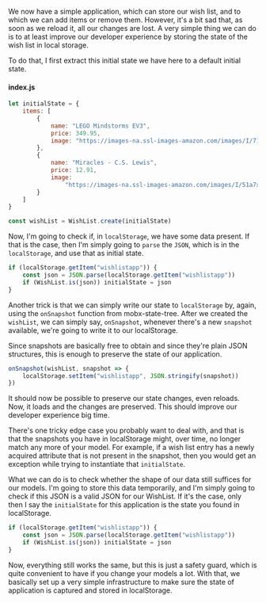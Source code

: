 We now have a simple application, which can store our wish list, and to which we can add items or remove them. However, it's a bit sad that, as soon as we reload it, all our changes are lost. A very simple thing we can do is to at least improve our developer experience by storing the state of the wish list in local storage.

To do that, I first extract this initial state we have here to a default initial state. 

#### index.js

```javascript
let initialState = {
    items: [
        {
            name: "LEGO Mindstorms EV3",
            price: 349.95,
            image: "https://images-na.ssl-images-amazon.com/images/I/71CpQw%2BufNL._SL1000_.jpg"
        },
        {
            name: "Miracles - C.S. Lewis",
            price: 12.91,
            image:
                "https://images-na.ssl-images-amazon.com/images/I/51a7xaMpneL._SX329_BO1,204,203,200_.jpg"
        }
    ]
}

const wishList = WishList.create(initialState)
```

Now, I'm going to check if, in `localStorage`, we have some data present. If that is the case, then I'm simply going to `parse` the `JSON`, which is in the `localStorage`, and use that as initial state.

```javascript
if (localStorage.getItem("wishlistapp")) {
    const json = JSON.parse(localStorage.getItem("wishlistapp"))
    if (WishList.is(json)) initialState = json
}
```

Another trick is that we can simply write our state to `localStorage` by, again, using the `onSnapshot` function from mobx-state-tree. After we created the `wishList`, we can simply say, `onSnapshot`, whenever there's a new `snapshot` available, we're going to write it to our localStorage.

Since snapshots are basically free to obtain and since they're plain JSON structures, this is enough to preserve the state of our application. 

```javascript
onSnapshot(wishList, snapshot => {
    localStorage.setItem("wishlistapp", JSON.stringify(snapshot))
})
```

It should now be possible to preserve our state changes, even reloads. Now, it loads and the changes are preserved. This should improve our developer experience big time.

There's one tricky edge case you probably want to deal with, and that is that the snapshots you have in localStorage might, over time, no longer match any more of your model. For example, if a wish list entry has a newly acquired attribute that is not present in the snapshot, then you would get an exception while trying to instantiate that `initialState`.

What we can do is to check whether the shape of our data still suffices for our models. I'm going to store this data temporarily, and I'm simply going to check if this JSON is a valid JSON for our WishList. If it's the case, only then I say the `initialState` for this application is the state you found in localStorage.

```javascript
if (localStorage.getItem("wishlistapp")) {
    const json = JSON.parse(localStorage.getItem("wishlistapp"))
    if (WishList.is(json)) initialState = json
}
```

Now, everything still works the same, but this is just a safety guard, which is quite convenient to have if you change your models a lot. With that, we basically set up a very simple infrastructure to make sure the state of application is captured and stored in localStorage.